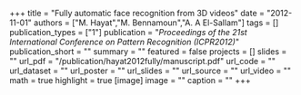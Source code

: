 +++
title = "Fully automatic face recognition from 3D videos"
date = "2012-11-01"
authors = ["M. Hayat","M. Bennamoun","A. A El-Sallam"]
tags = []
publication_types = ["1"]
publication = "_Proceedings of the 21st International Conference on Pattern Recognition (ICPR2012)_"
publication_short = ""
summary = ""
featured = false
projects = []
slides = ""
url_pdf = "/publication/hayat2012fully/manuscript.pdf"
url_code = ""
url_dataset = ""
url_poster = ""
url_slides = ""
url_source = ""
url_video = ""
math = true
highlight = true
[image]
image = ""
caption = ""
+++

